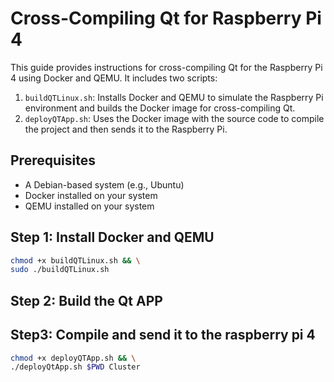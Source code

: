 # Cross-Compiling Qt for Raspberry Pi 4

This guide provides instructions for cross-compiling Qt for the Raspberry Pi 4 using Docker and QEMU. It includes two scripts:
1. `buildQTLinux.sh`: Installs Docker and QEMU to simulate the Raspberry Pi environment and builds the Docker image for cross-compiling Qt.
2. `deployQTApp.sh`: Uses the Docker image with the source code to compile the project and then sends it to the Raspberry Pi.

## Prerequisites

- A Debian-based system (e.g., Ubuntu)
- Docker installed on your system
- QEMU installed on your system

## Step 1: Install Docker and QEMU

```bash
chmod +x buildQTLinux.sh && \
sudo ./buildQTLinux.sh
```

## Step 2: Build the Qt APP


## Step3: Compile and send it to the raspberry pi 4

```bash
chmod +x deployQTApp.sh && \
./deployQtApp.sh $PWD Cluster
```

